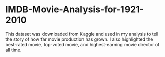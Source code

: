 # IMDB-Movie-Analysis-for-1921-2010
This dataset was downloaded from Kaggle and used in my analysis to tell the story of how far movie production has grown. I also highlighted the best-rated movie, top-voted movie, and highest-earning movie director of all time. 
